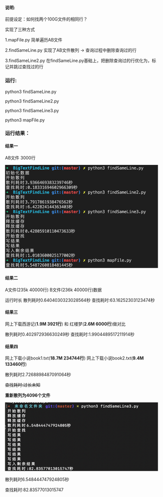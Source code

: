 #### 说明:
前提设定：如何找两个100G文件的相同行？

实现了三种方式

1.mapFile.py 简单遍历AB文件

2.findSameLine.py 实现了AB文件散列 -> 查询过程中删除查询过的行

3.findSameLine2.py 在findSameLine.py基础上，把删除查询过的行优化为，标记并跳过查找过的行


### 运行:

python3 findSameLine.py

python3 findSameLine2.py

python3 findSameLine3.py

python3 mapFile.py


### 运行结果：

#### 结果一

AB文件 3000行

![image](https://github.com/1036875207/BigTextFindLine/blob/master/images/2020-05-17.jpg)

#### 结果二

A文件(235k 40000行) B文件(236k 40000行)数据

运行时长
散列耗时0.6404030323028564秒
查找耗时:63.16252303123474秒

#### 结果三

网上下载西游记(**1.9M 3921行**) 和 红楼梦(**2.6M 6000行**)做对比

散列耗时0.402972936630249秒
查找耗时:1.9904489517211914秒

#### 结果四

网上下载小说book1.txt(**18.7M 234744行**) 网上下载小说book2.txt(**9.4M 133460行**)

散列耗时2.7268898487091064秒

~~查找耗时:过长未知~~

**重新散列为4096个文件**

![image](https://github.com/1036875207/BigTextFindLine/blob/master/images/20205.jpg)

散列耗时6.548444747924805秒

查找耗时:82.83577013015747